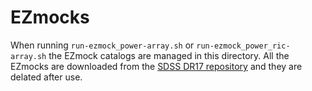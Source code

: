 # EZmocks

When running `run-ezmock_power-array.sh` or `run-ezmock_power_ric-array.sh` the EZmock catalogs are managed in this directory.
All the EZmocks are downloaded from the [SDSS DR17 repository](https://data.sdss.org/sas/dr17/eboss/lss/EZmocks/v1_0_0/) and they are delated after use.